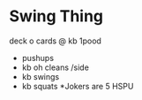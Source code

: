 # Swing Thing

deck o cards
@ kb 1pood

- pushups
- kb oh cleans /side
- kb swings
- kb squats
*Jokers are 5 HSPU